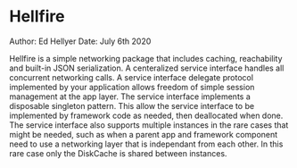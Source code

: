 # Hellfire

Author:     Ed Hellyer
Date:       July 6th 2020

Hellfire is a simple networking package that includes caching, reachability and built-in JSON serialization.  A centeralized service interface handles all concurrent networking calls.  A service interface delegate protocol implemented by your application allows freedom of simple session management at the app layer.  The service interface implements a disposable singleton pattern.  This allow the service interface to be implemented by framework code as needed, then deallocated when done.  The service interface also supports multiple instances in the rare cases that might be needed, such as when a parent app and framework component need to use a networking layer that is independant from each other.  In this rare case only the DiskCache is shared between instances.
